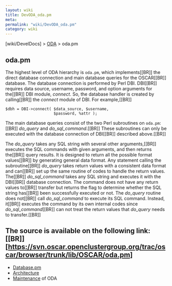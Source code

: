 ```yaml
---
layout: wiki
title: DevODA_oda.pm
meta: 
permalink: "wiki/DevODA_oda.pm"
category: wiki
---
```

<!-- Name: DevODA_oda.pm -->
<!-- Version: 12 -->
<!-- Author: dikim -->

[wiki/DevelDocs] > [ODA](wiki/DevODA) > oda.pm
## oda.pm

The highest level of ODA hierarchy is `oda.pm`, which implements[[BR]]
the direct database connection and main database queries for the OSCAR[[BR]]
database.  The database connection is performed by Perl DBI. DBI[[BR]]
requires data source, username, password, and option arguments for the[[BR]]
DBI module, _connect_. So, the database handler is created by calling[[BR]]
the _connect_ module of DBI.  For example,[[BR]]


    $dbh = DBI->connect( $data_source, $username,
                         $password, %attr );
The main database queries consist of the two Perl subroutines on `oda.pm`:[[BR]]
_do_query_ and _do_sql_command_.[[BR]]
These subroutines can only be executed with the database connection of DBI[[BR]]
described above.[[BR]]

The _do_query_ takes any SQL string with several other arguments,[[BR]]
executes the SQL commands with given arguments, and then returns the[[BR]]
query results. It is designed to return all the possible format values[[BR]]
by generating general data format. Any statement calling the subroutine[[BR]]
_do_query_ takes return values with a consistent data format and can[[BR]]
set up the same routine of codes to handle the return values. The[[BR]]
_do_sql_command_ takes any SQL string and executes it with the DBI[[BR]]
database connection. The command does not have any return values to[[BR]]
transfer but returns the flag to determine whether the SQL string has[[BR]]
been successfully executed or not. The _do_query_ routine does not[[BR]]
call _do_sql_command_ to execute its SQL command. Instead, it[[BR]]
executes the command by its own internal codes since _do_sql_command_[[BR]]
can not treat the return values that _do_query_ needs to transfer.[[BR]]

The source is available on the following link: [[BR]]
[https://svn.oscar.openclustergroup.org/trac/oscar/browser/trunk/lib/OSCAR/oda.pm]
----
 * [Database.pm](wiki/DevODA_Database.pm)
 * [Architecture](wiki/DevODA_architecture)
 * [Maintenance](wiki/DevODA_maintenance) of ODA
